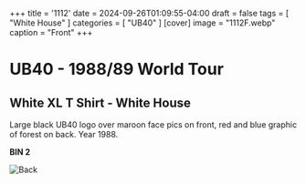 +++
title = '1112'
date = 2024-09-26T01:09:55-04:00
draft = false
tags = [ "White House" ]
categories = [ "UB40" ]
[cover]
image = "1112F.webp"
caption = "Front"
+++
# UB40 - 1988/89 World Tour
## White XL T Shirt - White House

Large black UB40 logo over maroon face pics on front, red and blue graphic of forest on back. Year 1988.

**BIN 2**

![Back](/1112B.webp)
